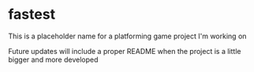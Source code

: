 # fastest
This is a placeholder name for a platforming game project I'm working on

Future updates will include a proper README when the project is a little bigger and more developed
